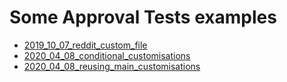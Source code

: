 # Some Approval Tests examples

 * [2019_10_07_reddit_custom_file](2019_10_07_reddit_custom_file/)
* [2020_04_08_conditional_customisations](2020_04_08_conditional_customisations/)
* [2020_04_08_reusing_main_customisations](2020_04_08_reusing_main_customisations/)
